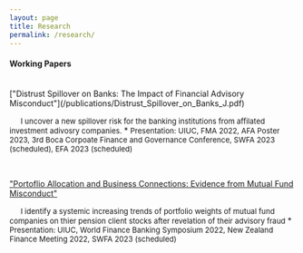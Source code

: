 ```yaml
---
layout: page
title: Research
permalink: /research/
---
```


#### **Working Papers** <br>
<br>
 ["Distrust Spillover on Banks: The Impact of Financial Advisory Misconduct"](/publications/Distrust_Spillover_on_Banks_J.pdf)

   &nbsp;&nbsp;&nbsp;&nbsp;&nbsp;<font size="2">I uncover a new spillover risk for the banking institutions from affilated investment adivosry companies.</font>
    * <font size="2"> Presentation: UIUC, FMA 2022, AFA Poster 2023, 3rd Boca Corpoate Finance and Governance Conference, SWFA 2023 (scheduled), EFA 2023 (scheduled)</font>

<br>

 ["Portoflio Allocation and Business Connections: Evidence from Mutual Fund Misconduct"]()

   &nbsp;&nbsp;&nbsp;&nbsp;&nbsp;<font size="2">I identify a systemic increasing trends of portfolio weights of mutual fund companies on thier pension client stocks after revelation of their advisory fraud</font>
    * <font size="2"> Presentation: UIUC, World Finance Banking Symposium 2022, New Zealand Finance Meeting 2022, SWFA 2023 (scheduled)</font>

